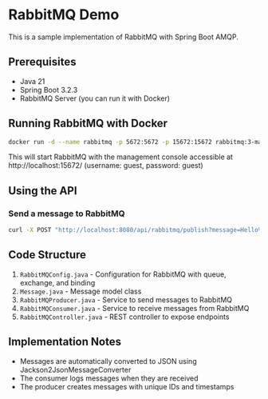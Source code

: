 # RabbitMQ Demo

This is a sample implementation of RabbitMQ with Spring Boot AMQP.

## Prerequisites

- Java 21
- Spring Boot 3.2.3
- RabbitMQ Server (you can run it with Docker)

## Running RabbitMQ with Docker

```bash
docker run -d --name rabbitmq -p 5672:5672 -p 15672:15672 rabbitmq:3-management
```

This will start RabbitMQ with the management console accessible at http://localhost:15672/ (username: guest, password: guest)

## Using the API

### Send a message to RabbitMQ

```bash
curl -X POST "http://localhost:8080/api/rabbitmq/publish?message=Hello%20RabbitMQ"
```

## Code Structure

1. `RabbitMQConfig.java` - Configuration for RabbitMQ with queue, exchange, and binding
2. `Message.java` - Message model class
3. `RabbitMQProducer.java` - Service to send messages to RabbitMQ
4. `RabbitMQConsumer.java` - Service to receive messages from RabbitMQ
5. `RabbitMQController.java` - REST controller to expose endpoints

## Implementation Notes

- Messages are automatically converted to JSON using Jackson2JsonMessageConverter
- The consumer logs messages when they are received
- The producer creates messages with unique IDs and timestamps 